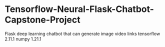 # Tensorflow-Neural-Flask-Chatbot-Capstone-Project
Flask deep learning chatbot that can generate image video links tensorflow 2.11.1 numpy 1.21.1
